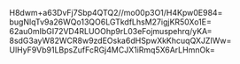 H8dwm+a63DvFj7Sbp4QTQ2//mo00p3O1/H4Kpw0E984=
bugNlqTv9a26WQo13QO6LGTkdfLhsM27igjKR50Xo1E=
62au0mIbGI72VD4RLUOOhp9rL03eFojmuspehrq/yKA=
8sdG3ayW82WCR8w9zdEOska6dHSpwXkKhcuqQXJZIWw=
UlHyF9Vb91LBpsZufFcRGj4MCJX1iRmq5X6ArLHmnOk=
